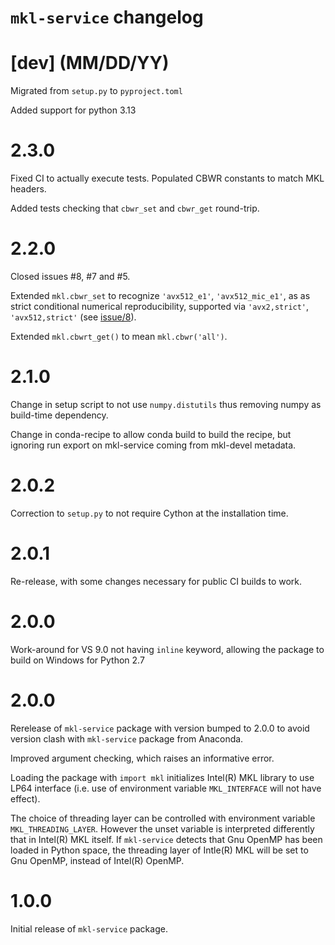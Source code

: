 `mkl-service` changelog
=======================

[dev] (MM/DD/YY)
================

Migrated from `setup.py` to `pyproject.toml`

Added support for python 3.13

2.3.0
=====

Fixed CI to actually execute tests. Populated CBWR constants to match MKL headers.

Added tests checking that `cbwr_set` and `cbwr_get` round-trip.

2.2.0
=====

Closed issues #8, #7 and #5.

Extended `mkl.cbwr_set` to recognize `'avx512_e1'`, `'avx512_mic_e1'`, as as strict conditional numerical reproducibility, supported via `'avx2,strict'`, `'avx512,strict'` (see [issue/8](http://github.com/IntelPython/mkl-service/issues/8)).

Extended `mkl.cbwrt_get()` to mean `mkl.cbwr('all')`.

2.1.0
=====

Change in setup script to not use `numpy.distutils` thus removing numpy as build-time dependency.

Change in conda-recipe to allow conda build to build the recipe, but ignoring run export on mkl-service coming from mkl-devel metadata.

2.0.2
=====

Correction to `setup.py` to not require Cython at the installation time.

2.0.1
=====

Re-release, with some changes necessary for public CI builds to work.

2.0.0
=====

Work-around for VS 9.0 not having `inline` keyword, allowing the package to build on Windows for Python 2.7

2.0.0
=====

Rerelease of `mkl-service` package with version bumped to 2.0.0 to avoid version clash with `mkl-service` package from Anaconda.

Improved argument checking, which raises an informative error.

Loading the package with `import mkl` initializes Intel(R) MKL library to use LP64 interface (i.e. use of environment variable `MKL_INTERFACE` will not have effect).

The choice of threading layer can be controlled with environment variable `MKL_THREADING_LAYER`. However the unset variable is interpreted differently that in Intel(R) MKL itself. If `mkl-service` detects that Gnu OpenMP has been loaded in Python space, the threading layer of Intle(R) MKL will be set to Gnu OpenMP, instead of Intel(R) OpenMP.

1.0.0
=====

Initial release of `mkl-service` package.
